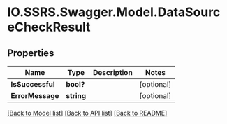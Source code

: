 # IO.SSRS.Swagger.Model.DataSourceCheckResult
## Properties

Name | Type | Description | Notes
------------ | ------------- | ------------- | -------------
**IsSuccessful** | **bool?** |  | [optional] 
**ErrorMessage** | **string** |  | [optional] 

[[Back to Model list]](../README.md#documentation-for-models) [[Back to API list]](../README.md#documentation-for-api-endpoints) [[Back to README]](../README.md)

